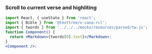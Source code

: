 ### Scroll to current verse and highliting

```jsx
import React, { useState } from 'react';
import { Bible } from '@texttree/v-cana-rcl';
import { twords } from '../../../mocks/resources/parsed/tw.js';
function Component() {
  return <Markdown>{twords[0].text}</Markdown>;
}
<Component />;
```
